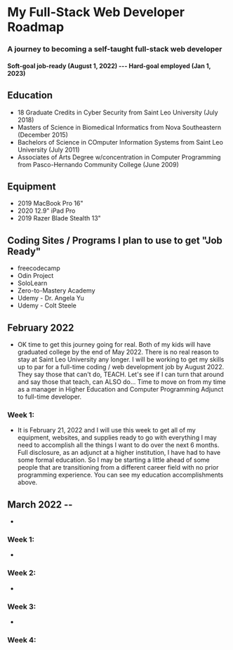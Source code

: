 # My Full-Stack Web Developer Roadmap

### A journey to becoming a self-taught full-stack web developer
   #### Soft-goal job-ready (August 1, 2022) --- Hard-goal employed (Jan 1, 2023)

## Education
   * 18 Graduate Credits in Cyber Security from Saint Leo University (July 2018)
   * Masters of Science in Biomedical Informatics from Nova Southeastern (December 2015)
   * Bachelors of Science in COmputer Information Systems from Saint Leo University (July 2011)
   * Associates of Arts Degree w/concentration in Computer Programming from Pasco-Hernando Community College (June 2009)
   
## Equipment
   * 2019 MacBook Pro 16"
   * 2020 12.9" iPad Pro
   * 2019 Razer Blade Stealth 13"

## Coding Sites / Programs I plan to use to get "Job Ready"
   * freecodecamp
   * Odin Project
   * SoloLearn
   * Zero-to-Mastery Academy
   * Udemy - Dr. Angela Yu
   * Udemy - Colt Steele

## February 2022
* OK time to get this journey going for real. Both of my kids will have graduated college by the end of May 2022. There is no real reason to stay at Saint Leo University any longer. I will be working to get my skills up to par for a full-time coding / web development job by August 2022. They say those that can't do, TEACH. Let's see if I can turn that around and say those that teach, can ALSO do... Time to move on from my time as a manager in Higher Education and Computer Programming Adjunct to full-time developer.

### Week 1:
* It is February 21, 2022 and I will use this week to get all of my equipment, websites, and supplies ready to go with everything I may need to accomplish all the things I want to do over the next 6 months. Full disclosure, as an adjunct at a higher institution, I have had to have some formal education. So I may be starting a little ahead of some people that are transitioning from a different career field with no prior programming experience. You can see my education accomplishments above. 

## March 2022 -- 
* 

  ### Week 1: 
  * 

  ### Week 2:
  * 

  ### Week 3:
  * 

  ### Week 4:
